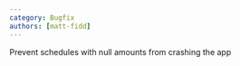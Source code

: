 ```yaml
---
category: Bugfix
authors: [matt-fidd]
---
```


Prevent schedules with null amounts from crashing the app
